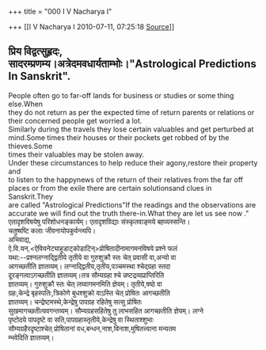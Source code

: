 +++
title = "000 I V Nacharya I"

+++
[[I V Nacharya I	2010-07-11, 07:25:18 [Source](https://groups.google.com/g/bvparishat/c/IHh284zufu4)]]



प्रिय विद्वत्सुहृदः,  
सादरम्प्रणम्य।अत्रेदमवधार्यताम्भोः।"Astrological Predictions In Sanskrit".  
----------------------------------------------------  
People often go to far-off lands for business or studies or some thing else.When  
they do not return as per the expected time of return parents or relations or  
their concerned people get worried a lot.  
Similarly during the travels they lose certain valuables and get perturbed at  
mind.Some times their houses or their pockets get robbed of by the thieves.Some  
times their valuables may be stolen away.  
Under these circumstances to help reduce their agony,restore their property and  
to listen to the happynews of the return of their relatives from the far off  
places or from the exile there are certain solutionsand clues in Sanskrit.They  
are called "Astrological Predictions"If the readings and the observations are  
accurate we will find out the truth there-in.What they are let us see now ."  
एतादृशविषयेषु परिशोधनङ्कार्यम्। एतादृशविद्याः संस्कृतवाङ्मये बह्व्यस्सन्ति।  
चतुष्षष्टि कलाः जीवनायोपकुर्वन्त्यपि।  
अभिवाद्य,  
ऐ.वि.यन्.\<ऐवियनेट्याहूडाट्कोडाटिन्>प्रोषितादीनामागमनविषये प्रश्ने फलं  
यथा:--प्रश्नलग्नाद्द्वितीये तृतीये वा गुरुशुक्रौ स्तः चेत् प्रवासी वा,अन्यो वा  
आगच्छतीति ज्ञातव्यम्। लग्नाद्द्वितीय,तृतीय,पञ्चमस्था श्चेद्ग्रहा स्तदा  
दूरङ्गत्वाऽगच्छतीति ज्ञातव्यम्।तत्र सौम्यग्रहा श्चे न्नष्टद्रव्यप्राप्तिरिति  
ज्ञातव्यम्। गुरुशुक्रौ स्तः चेत् लघ्वागमनमिति ज्ञेयम्। तृतीये,षष्ठे वा  
ग्रहः,केन्द्रे बृहस्पतिः,त्रिकोणे बुधश्शुक्रो वाऽस्ति चेत् प्रोषितः आगच्छतीति  
ज्ञातव्यम्। चन्द्रेष्टमस्थे,केन्द्रेषु पापग्रह रहितेषु सत्सु प्रोषितः  
सुखमागच्छतीत्यवगन्तव्यम्। सौम्यग्रहसहितेषु तु लाभसहित आगच्छतीति ज्ञेयम्। लग्ने  
पृष्टोदये पापदृष्टे वा सति,पापग्रहास्तृतीये,केन्द्रेषु वा स्थिताश्शुभाः  
सौम्यग्रहैरदृष्टाश्चेत् प्रोषितानां वध,बन्धन,नाश,विनाश,मुषितत्त्वाना मन्यतम  
म्भवेदिति ज्ञातव्यम्।

